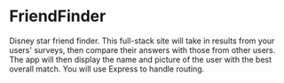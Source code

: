 # FriendFinder

Disney star friend finder. This full-stack site will take in results from your users' surveys, then compare their answers with those from other users. The app will then display the name and picture of the user with the best overall match. You will use Express to handle routing. 